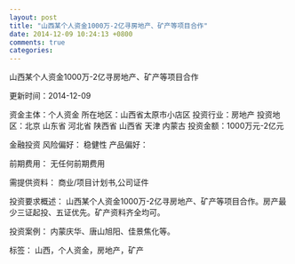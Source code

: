 ```yaml
---
layout: post
title: "山西某个人资金1000万-2亿寻房地产、矿产等项目合作"
date: 2014-12-09 10:24:13 +0800
comments: true
categories: 
---
```

山西某个人资金1000万-2亿寻房地产、矿产等项目合作



更新时间：2014-12-09

资金主体：个人资金
所在地区：山西省太原市小店区
投资行业：房地产
投资地区：北京 山东省 河北省 陕西省 山西省 天津 内蒙古
投资金额：1000万元-2亿元

金融投资
风险偏好：
                            稳健性 
                                                                                产品偏好：

前期费用：
无任何前期费用

需提供资料：
商业/项目计划书,公司证件

投资要求概述：
山西某个人资金1000万-2亿寻房地产、矿产等项目合作。房产最少三证起投、五证优先。矿产资料齐全均可。

投资案例：
内蒙庆华、唐山旭阳、佳景焦化等。

标签：
山西，个人资金，房地产，矿产

